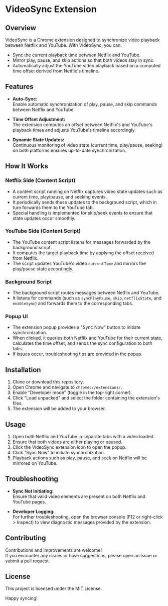# VideoSync Extension

## Overview

VideoSync is a Chrome extension designed to synchronize video playback between Netflix and YouTube. With VideoSync, you can:
- Sync the current playback time between Netflix and YouTube.
- Mirror play, pause, and skip actions so that both videos stay in sync.
- Automatically adjust the YouTube video playback based on a computed time offset derived from Netflix's timeline.

## Features

- **Auto-Sync:**  
  Enable automatic synchronization of play, pause, and skip commands between Netflix and YouTube.

- **Time Offset Adjustment:**  
  The extension computes an offset between Netflix's and YouTube's playback times and adjusts YouTube's timeline accordingly.

- **Dynamic State Updates:**  
  Continuous monitoring of video state (current time, play/pause, seeking) on both platforms ensures up-to-date synchronization.

## How It Works

### Netflix Side (Content Script)
- A content script running on Netflix captures video state updates such as current time, play/pause, and seeking events.
- It periodically sends these updates to the background script, which in turn forwards them to the YouTube tab.
- Special handling is implemented for skip/seek events to ensure that state updates occur smoothly.

### YouTube Side (Content Script)
- The YouTube content script listens for messages forwarded by the background script.
- It computes the target playback time by applying the offset received from Netflix.
- The script updates YouTube's video `currentTime` and mirrors the play/pause state accordingly.

### Background Script
- The background script routes messages between Netflix and YouTube.
- It listens for commands (such as `syncPlayPause`, `skip`, `netflixState`, and `enableSync`) and forwards them to the corresponding tabs.

### Popup UI
- The extension popup provides a "Sync Now" button to initiate synchronization.
- When clicked, it queries both Netflix and YouTube for their current state, calculates the time offset, and sends the sync configuration to both tabs.
- If issues occur, troubleshooting tips are provided in the popup.

## Installation

1. Clone or download this repository.
2. Open Chrome and navigate to `chrome://extensions/`.
3. Enable "Developer mode" (toggle in the top-right corner).
4. Click "Load unpacked" and select the folder containing the extension's files.
5. The extension will be added to your browser.

## Usage

1. Open both Netflix and YouTube in separate tabs with a video loaded.
2. Ensure that both videos are either playing or paused.
3. Click the VideoSync extension icon to open the popup.
4. Click "Sync Now" to initiate synchronization.
5. Playback actions such as play, pause, and seek on Netflix will be mirrored on YouTube.

## Troubleshooting

- **Sync Not Initiating:**  
  Ensure that valid video elements are present on both Netflix and YouTube pages.

- **Developer Logging:**  
  For further troubleshooting, open the browser console (F12 or right-click > Inspect) to view diagnostic messages provided by the extension.

## Contributing

Contributions and improvements are welcome!  
If you encounter any issues or have suggestions, please open an issue or submit a pull request.

## License

This project is licensed under the MIT License.

Happy syncing! 
